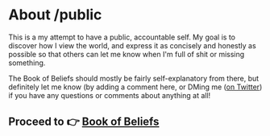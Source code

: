 # About /public

This is a my attempt to have a public, accountable self. My goal is to discover how I view the world, and express it as concisely and honestly as possible so that others can let me know when I'm full of shit or missing something.

The Book of Beliefs should mostly be fairly self-explanatory from there, but definitely let me know \(by adding a comment here, or DMing me \([on Twitter](https://twitter.com/buster)\) if you have any questions or comments about anything at all!

## Proceed to 👉 [Book of Beliefs](https://github.com/busterbenson/public/blob/master/book-of-beliefs.md)



